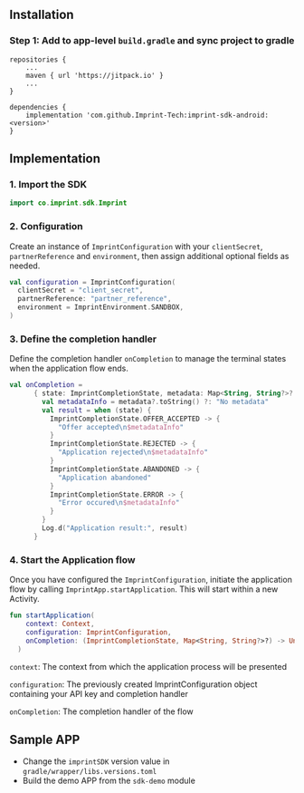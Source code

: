 ## Installation

### Step 1: Add to app-level `build.gradle` and sync project to gradle
```
repositories {     
    ...     
    maven { url 'https://jitpack.io' }     
    ...
}

dependencies {     
    implementation 'com.github.Imprint-Tech:imprint-sdk-android:<version>'
}
```

## Implementation
### 1. Import the SDK
```Kotlin
import co.imprint.sdk.Imprint
```

### 2. Configuration
Create an instance of `ImprintConfiguration` with your `clientSecret`, `partnerReference` and `environment`, then assign additional optional fields as needed.

```Kotlin
val configuration = ImprintConfiguration(
  clientSecret = "client_secret",
  partnerReference: "partner_reference",
  environment = ImprintEnvironment.SANDBOX,
)
```

### 3. Define the completion handler
Define the completion handler `onCompletion` to manage the terminal states when the application flow ends.

```Kotlin
val onCompletion =
      { state: ImprintCompletionState, metadata: Map<String, String?>? ->
        val metadataInfo = metadata?.toString() ?: "No metadata"
        val result = when (state) {
          ImprintCompletionState.OFFER_ACCEPTED -> {
            "Offer accepted\n$metadataInfo"
          }
          ImprintCompletionState.REJECTED -> {
            "Application rejected\n$metadataInfo"
          }
          ImprintCompletionState.ABANDONED -> {
            "Application abandoned"
          }
          ImprintCompletionState.ERROR -> {
            "Error occured\n$metadataInfo"
          }
        }
        Log.d("Application result:", result)
      }
```

### 4. Start the Application flow
Once you have configured the `ImprintConfiguration`, initiate the application flow by calling `ImprintApp.startApplication`. This will start within a new Activity.

```Kotlin
fun startApplication(
    context: Context,
    configuration: ImprintConfiguration,
    onCompletion: (ImprintCompletionState, Map<String, String?>?) -> Unit,
  )
```


`context`: The context from which the application process will be presented

`configuration`: The previously created ImprintConfiguration object containing your API key and completion handler

`onCompletion`: The completion handler of the flow


## Sample APP

- Change the `imprintSDK` version value in `gradle/wrapper/libs.versions.toml`
- Build the demo APP from the `sdk-demo` module
